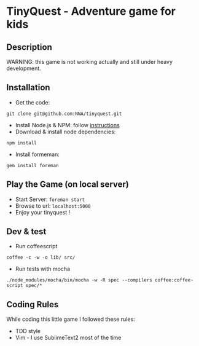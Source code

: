 # TinyQuest - Adventure game for kids

## Description
WARNING: this game is not working actually and still under heavy development.

## Installation
* Get the code: 
``` shell 
git clone git@github.com:NNA/tinyquest.git
```
* Install Node.js & NPM: follow [instructions](https://github.com/joyent/node/wiki/Installing-Node.js-via-package-manager)
* Download & install node dependencies: 
``` shell 
npm install
``` 
* Install formeman: 
``` shell 
gem install foreman
```
## Play the Game (on local server)
* Start Server: `foreman start`
* Browse to url: `localhost:5000`
* Enjoy your tinyquest !

## Dev & test
* Run coffeescript
``` shell 
coffee -c -w -o lib/ src/
```

* Run tests with mocha
``` shell 
./node_modules/mocha/bin/mocha -w -R spec --compilers coffee:coffee-script spec/*
```

## Coding Rules 
While coding this little game I followed these rules:
* TDD style
* Vim - I use SublimeText2 most of the time

